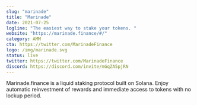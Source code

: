 ```yaml
---
slug: "marinade"
title: "Marinade"
date: 2021-07-25
logline: "The easiest way to stake your tokens. "
website: "https://marinade.finance/#/"
category: AMM
cta: https://twitter.com/MarinadeFinance
logo: /img/marinade.svg
status: live
twitter: https://twitter.com/MarinadeFinance
discord: https://discord.com/invite/mGqZA5pjRN
---
```


Marinade.finance is a liquid staking protocol built on Solana. Enjoy automatic reinvestment of rewards and immediate access to tokens with no lockup period.
